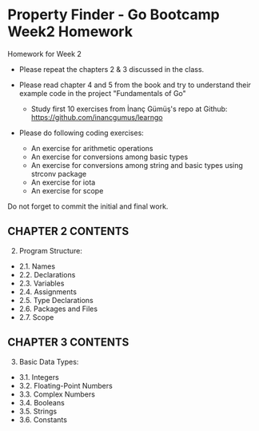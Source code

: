 # Property Finder - Go Bootcamp Week2 Homework

Homework for Week 2
- Please repeat the chapters 2 & 3 discussed in the class. 
- Please read chapter 4 and 5 from the book and try to understand their example code in the project "Fundamentals of Go"

    - Study first 10 exercises from İnanç Gümüş's repo at Github: https://github.com/inancgumus/learngo

- Please do following coding exercises:
    - An exercise for arithmetic operations
    - An exercise for conversions among basic types
    - An exercise for conversions among string and basic types using strconv package
    - An exercise for iota
    - An exercise for scope
    
Do not forget to commit the initial and final work.

## CHAPTER 2 CONTENTS
2. Program Structure:
- 2.1. Names
- 2.2. Declarations
- 2.3. Variables
- 2.4. Assignments
- 2.5. Type Declarations 
- 2.6. Packages and Files
- 2.7. Scope
   
## CHAPTER 3 CONTENTS
3. Basic Data Types: 
- 3.1. Integers  
- 3.2. Floating-Point Numbers  
- 3.3. Complex Numbers  
- 3.4. Booleans  
- 3.5. Strings  
- 3.6. Constants 
